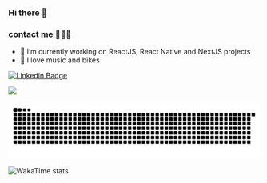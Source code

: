 ### Hi there 👋

### [contact me 👨🏾‍💻](https://weverton.me)

- 🔭  I’m currently working on ReactJS, React Native and NextJS projects
- 🚴  I love music and bikes

[![Linkedin Badge](https://img.shields.io/badge/-linkedin-%230077B5?style=for-the-badge&logo=linkedin&logoColor=white)](https://www.linkedin.com/in/wevertonfr/)

![](https://komarev.com/ghpvc/?username=wevertoum&color=blue&style=flat)

![Snake animation](https://github.com/wevertoum/wevertoum/blob/output/github-contribution-grid-snake.svg)

<img src="https://wakatime.com/share/@wevertoum/c6faae95-792c-4944-bfb3-539165023abd.svg" alt="WakaTime stats" width="500px" />
